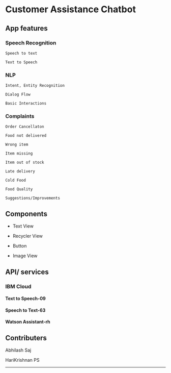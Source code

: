# Customer Assistance Chatbot

## App features

### Speech Recognition
    
    Speech to text
    
    Text to Speech

### NLP
    
    Intent, Entity Recognition
    
    Dialog Flow
    
    Basic Interactions
    
    
### Complaints

    Order Cancellaton
    
    Food not delivered
    
    Wrong item
    
    Item missing
    
    Item out of stock
    
    Late delivery
    
    Cold Food
    
    Food Quality
    
    Suggestions/Improvements


## Components 

* Text View

* Recycler View

* Button

* Image View

## API/ services

### IBM Cloud 

#### Text to Speech-09



#### Speech to Text-63


   
#### Watson Assistant-rh



## Contributers
Abhilash Saj

HariKrishnan PS

------
